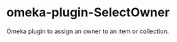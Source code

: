 omeka-plugin-SelectOwner
========================

Omeka plugin to assign an owner to an item or collection.
